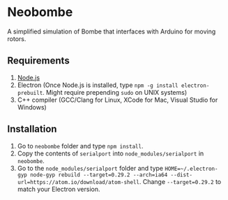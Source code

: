 Neobombe
========
A simplified simulation of Bombe that interfaces with Arduino for moving rotors.

Requirements
------------
1. [Node.js](https://nodejs.org/)
2. Electron (Once Node.js is installed, type `npm -g install electron-prebuilt`. Might require prepending `sudo` on UNIX systems)
3. C++ compiler (GCC/Clang for Linux, XCode for Mac, Visual Studio for Windows)

Installation
------------
1. Go to `neobombe` folder and type `npm install`.
2. Copy the contents of `serialport` into `node_modules/serialport` in `neobombe`.
3. Go to the `node_modules/serialport` folder and type `HOME=~/.electron-gyp node-gyp rebuild --target=0.29.2 --arch=ia64 --dist-url=https://atom.io/download/atom-shell`. Change `--target=0.29.2` to match your Electron version.
